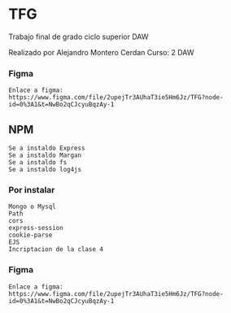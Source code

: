 # TFG

Trabajo final de grado ciclo superior DAW

Realizado por Alejandro Montero Cerdan
Curso: 2 DAW

### Figma
    Enlace a figma:
    https://www.figma.com/file/2upejTr3AUhaT3ie5Hm6Jz/TFG?node-id=0%3A1&t=NwBo2qCJcyuBqzAy-1

## NPM

    Se a instaldo Express
    Se a instaldo Margan
    Se a instaldo fs
    Se a instaldo log4js

### Por instalar

    Mongo o Mysql
    Path
    cors
    express-session
    cookie-parse
    EJS
    Incriptacion de la clase 4 

### Figma
    Enlace a figma:
    https://www.figma.com/file/2upejTr3AUhaT3ie5Hm6Jz/TFG?node-id=0%3A1&t=NwBo2qCJcyuBqzAy-1
